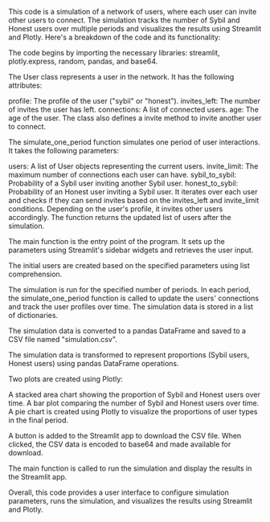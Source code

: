 This code is a simulation of a network of users, where each user can invite other users to connect. The simulation tracks the number of Sybil and Honest users over multiple periods and visualizes the results using Streamlit and Plotly. Here's a breakdown of the code and its functionality:

The code begins by importing the necessary libraries: streamlit, plotly.express, random, pandas, and base64.

The User class represents a user in the network. It has the following attributes:

profile: The profile of the user ("sybil" or "honest").
invites_left: The number of invites the user has left.
connections: A list of connected users.
age: The age of the user.
The class also defines a invite method to invite another user to connect.

The simulate_one_period function simulates one period of user interactions. It takes the following parameters:

users: A list of User objects representing the current users.
invite_limit: The maximum number of connections each user can have.
sybil_to_sybil: Probability of a Sybil user inviting another Sybil user.
honest_to_sybil: Probability of an Honest user inviting a Sybil user.
It iterates over each user and checks if they can send invites based on the invites_left and invite_limit conditions. Depending on the user's profile, it invites other users accordingly. The function returns the updated list of users after the simulation.

The main function is the entry point of the program. It sets up the parameters using Streamlit's sidebar widgets and retrieves the user input.

The initial users are created based on the specified parameters using list comprehension.

The simulation is run for the specified number of periods. In each period, the simulate_one_period function is called to update the users' connections and track the user profiles over time. The simulation data is stored in a list of dictionaries.

The simulation data is converted to a pandas DataFrame and saved to a CSV file named "simulation.csv".

The simulation data is transformed to represent proportions (Sybil users, Honest users) using pandas DataFrame operations.

Two plots are created using Plotly:

A stacked area chart showing the proportion of Sybil and Honest users over time.
A bar plot comparing the number of Sybil and Honest users over time.
A pie chart is created using Plotly to visualize the proportions of user types in the final period.

A button is added to the Streamlit app to download the CSV file. When clicked, the CSV data is encoded to base64 and made available for download.

The main function is called to run the simulation and display the results in the Streamlit app.

Overall, this code provides a user interface to configure simulation parameters, runs the simulation, and visualizes the results using Streamlit and Plotly.

